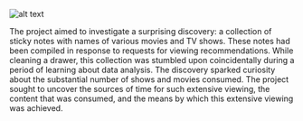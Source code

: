 ![alt text](https://github.com/sheezakhaan/Movie-Data-Analysis/blob/main/LinkedIn%20Post.png)


The project aimed to investigate a surprising discovery: a collection of sticky notes with names of various movies and TV shows. These notes had been compiled in response to requests for viewing recommendations. While cleaning a drawer, this collection was stumbled upon coincidentally during a period of learning about data analysis. The discovery sparked curiosity about the substantial number of shows and movies consumed. The project sought to uncover the sources of time for such extensive viewing, the content that was consumed, and the means by which this extensive viewing was achieved.

